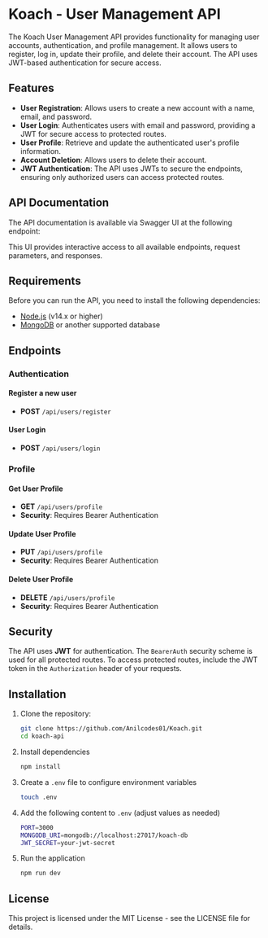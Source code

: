 
# Koach - User Management API

The Koach User Management API provides functionality for managing user accounts, authentication, and profile management. It allows users to register, log in, update their profile, and delete their account. The API uses JWT-based authentication for secure access.

## Features

- **User Registration**: Allows users to create a new account with a name, email, and password.
- **User Login**: Authenticates users with email and password, providing a JWT for secure access to protected routes.
- **User Profile**: Retrieve and update the authenticated user's profile information.
- **Account Deletion**: Allows users to delete their account.
- **JWT Authentication**: The API uses JWTs to secure the endpoints, ensuring only authorized users can access protected routes.

## API Documentation

The API documentation is available via Swagger UI at the following endpoint:


This UI provides interactive access to all available endpoints, request parameters, and responses.

## Requirements

Before you can run the API, you need to install the following dependencies:

- [Node.js](https://nodejs.org/en/) (v14.x or higher)
- [MongoDB](https://www.mongodb.com/try/download/community) or another supported database

## Endpoints

### Authentication

#### Register a new user
-   **POST** `/api/users/register`


#### User Login

-   **POST** `/api/users/login`


### Profile

#### Get User Profile

-   **GET** `/api/users/profile`
-   **Security**: Requires Bearer Authentication


#### Update User Profile

-   **PUT** `/api/users/profile`
-   **Security**: Requires Bearer Authentication


#### Delete User Profile

-   **DELETE** `/api/users/profile`
-   **Security**: Requires Bearer Authentication


## Security

The API uses **JWT** for authentication. The `BearerAuth` security scheme is used for all protected routes. To access protected routes, include the JWT token in the `Authorization` header of your requests.

## Installation

1. Clone the repository:

   ```bash
   git clone https://github.com/Anilcodes01/Koach.git
   cd koach-api
2. Install dependencies
   ```bash
   npm install
3. Create a `.env` file to configure environment variables
      ```bash
   touch .env
4. Add the following content to `.env` (adjust values as needed)
      ```bash
      PORT=3000 
      MONGODB_URI=mongodb://localhost:27017/koach-db 
      JWT_SECRET=your-jwt-secret
5. Run the application
     ```bash
     npm run dev
## License

This project is licensed under the MIT License - see the LICENSE file for details.